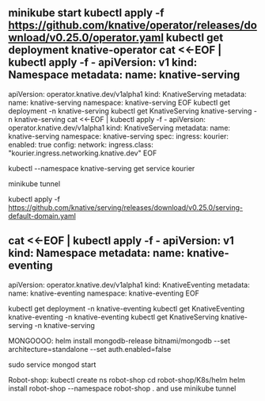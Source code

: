minikube start
kubectl apply -f https://github.com/knative/operator/releases/download/v0.25.0/operator.yaml
kubectl get deployment knative-operator
cat <<-EOF | kubectl apply -f -
apiVersion: v1
kind: Namespace
metadata:
  name: knative-serving
---
apiVersion: operator.knative.dev/v1alpha1
kind: KnativeServing
metadata:
  name: knative-serving
  namespace: knative-serving
EOF
kubectl get deployment -n knative-serving
kubectl get KnativeServing knative-serving -n knative-serving
cat <<-EOF | kubectl apply -f -
apiVersion: operator.knative.dev/v1alpha1
kind: KnativeServing
metadata:
  name: knative-serving
  namespace: knative-serving
spec:
  ingress:
    kourier:
      enabled: true
  config:
    network:
      ingress.class: "kourier.ingress.networking.knative.dev"
EOF

kubectl --namespace knative-serving get service kourier

minikube tunnel
 
kubectl apply -f https://github.com/knative/serving/releases/download/v0.25.0/serving-default-domain.yaml

cat <<-EOF | kubectl apply -f -
apiVersion: v1
kind: Namespace
metadata:
  name: knative-eventing
---
apiVersion: operator.knative.dev/v1alpha1
kind: KnativeEventing
metadata:
  name: knative-eventing
  namespace: knative-eventing
EOF

kubectl get deployment -n knative-eventing
kubectl get KnativeEventing knative-eventing -n knative-eventing
kubectl get KnativeServing knative-serving -n knative-serving



MONGOOOO: helm install mongodb-release bitnami/mongodb --set architecture=standalone --set auth.enabled=false

sudo service mongod start


Robot-shop:
kubectl create ns robot-shop
cd robot-shop/K8s/helm
helm install robot-shop --namespace robot-shop .
and use minikube tunnel

